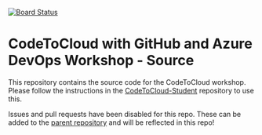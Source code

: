 [![Board Status](https://dev.azure.com/devopsGH/254b7e10-3636-43c4-a68a-ce0933af49ee/d55d409f-a430-4fa2-8648-1c77e262b1a9/_apis/work/boardbadge/3f033a2a-8020-41ca-8f98-63728471945c)](https://dev.azure.com/devopsGH/254b7e10-3636-43c4-a68a-ce0933af49ee/_boards/board/t/d55d409f-a430-4fa2-8648-1c77e262b1a9/Microsoft.RequirementCategory)
# CodeToCloud with GitHub and Azure DevOps Workshop - Source
This repository contains the source code for the CodeToCloud workshop. Please follow the instructions in the [CodeToCloud-Student](https://github.com/XpiritBV/CodeToCloud-Student) repository to use this.

Issues and pull requests have been disabled for this repo. These can be added to the [parent repository](https://github.com/XpiritBV/CodeToCloud-Workshop) and will be reflected in this repo! 
